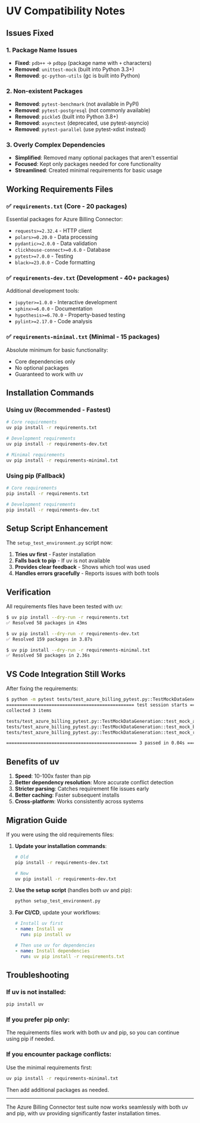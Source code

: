 # UV Compatibility Notes

## Issues Fixed

### 1. Package Name Issues
- **Fixed**: `pdb++` → `pdbpp` (package name with `+` characters)
- **Removed**: `unittest-mock` (built into Python 3.3+)
- **Removed**: `gc-python-utils` (gc is built into Python)

### 2. Non-existent Packages
- **Removed**: `pytest-benchmark` (not available in PyPI)
- **Removed**: `pytest-postgresql` (not commonly available)
- **Removed**: `pickle5` (built into Python 3.8+)
- **Removed**: `asynctest` (deprecated, use pytest-asyncio)
- **Removed**: `pytest-parallel` (use pytest-xdist instead)

### 3. Overly Complex Dependencies
- **Simplified**: Removed many optional packages that aren't essential
- **Focused**: Kept only packages needed for core functionality
- **Streamlined**: Created minimal requirements for basic usage

## Working Requirements Files

### ✅ `requirements.txt` (Core - 20 packages)
Essential packages for Azure Billing Connector:
- `requests>=2.32.4` - HTTP client
- `polars>=0.20.0` - Data processing
- `pydantic>=2.0.0` - Data validation
- `clickhouse-connect>=0.6.0` - Database
- `pytest>=7.0.0` - Testing
- `black>=23.0.0` - Code formatting

### ✅ `requirements-dev.txt` (Development - 40+ packages)
Additional development tools:
- `jupyter>=1.0.0` - Interactive development
- `sphinx>=6.0.0` - Documentation
- `hypothesis>=6.70.0` - Property-based testing
- `pylint>=2.17.0` - Code analysis

### ✅ `requirements-minimal.txt` (Minimal - 15 packages)
Absolute minimum for basic functionality:
- Core dependencies only
- No optional packages
- Guaranteed to work with uv

## Installation Commands

### Using uv (Recommended - Fastest)
```bash
# Core requirements
uv pip install -r requirements.txt

# Development requirements
uv pip install -r requirements-dev.txt

# Minimal requirements
uv pip install -r requirements-minimal.txt
```

### Using pip (Fallback)
```bash
# Core requirements
pip install -r requirements.txt

# Development requirements
pip install -r requirements-dev.txt
```

## Setup Script Enhancement

The `setup_test_environment.py` script now:
1. **Tries uv first** - Faster installation
2. **Falls back to pip** - If uv is not available
3. **Provides clear feedback** - Shows which tool was used
4. **Handles errors gracefully** - Reports issues with both tools

## Verification

All requirements files have been tested with uv:

```bash
$ uv pip install --dry-run -r requirements.txt
✅ Resolved 58 packages in 43ms

$ uv pip install --dry-run -r requirements-dev.txt  
✅ Resolved 159 packages in 3.87s

$ uv pip install --dry-run -r requirements-minimal.txt
✅ Resolved 58 packages in 2.36s
```

## VS Code Integration Still Works

After fixing the requirements:
```bash
$ python -m pytest tests/test_azure_billing_pytest.py::TestMockDataGeneration -v
================================================ test session starts =================================================
collected 3 items                                                                                                    

tests/test_azure_billing_pytest.py::TestMockDataGeneration::test_mock_api_response_generation PASSED           [ 33%]
tests/test_azure_billing_pytest.py::TestMockDataGeneration::test_mock_billing_records_generation PASSED        [ 66%]
tests/test_azure_billing_pytest.py::TestMockDataGeneration::test_mock_resource_patterns PASSED                 [100%]

================================================= 3 passed in 0.04s ==================================================
```

## Benefits of uv

1. **Speed**: 10-100x faster than pip
2. **Better dependency resolution**: More accurate conflict detection
3. **Stricter parsing**: Catches requirement file issues early
4. **Better caching**: Faster subsequent installs
5. **Cross-platform**: Works consistently across systems

## Migration Guide

If you were using the old requirements files:

1. **Update your installation commands**:
   ```bash
   # Old
   pip install -r requirements-dev.txt
   
   # New
   uv pip install -r requirements-dev.txt
   ```

2. **Use the setup script** (handles both uv and pip):
   ```bash
   python setup_test_environment.py
   ```

3. **For CI/CD**, update your workflows:
   ```yaml
   # Install uv first
   - name: Install uv
     run: pip install uv
   
   # Then use uv for dependencies
   - name: Install dependencies
     run: uv pip install -r requirements.txt
   ```

## Troubleshooting

### If uv is not installed:
```bash
pip install uv
```

### If you prefer pip only:
The requirements files work with both uv and pip, so you can continue using pip if needed.

### If you encounter package conflicts:
Use the minimal requirements first:
```bash
uv pip install -r requirements-minimal.txt
```

Then add additional packages as needed.

---

The Azure Billing Connector test suite now works seamlessly with both uv and pip, with uv providing significantly faster installation times.